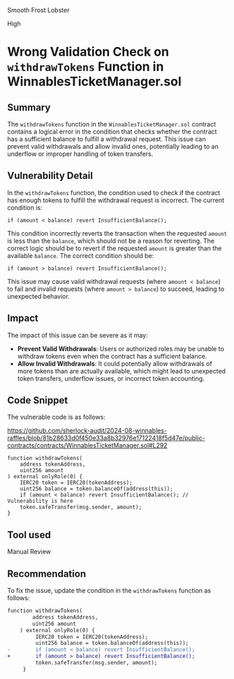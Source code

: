 Smooth Frost Lobster

High

# Wrong Validation Check on `withdrawTokens` Function in WinnablesTicketManager.sol

## Summary
The `withdrawTokens` function in the `WinnablesTicketManager.sol` contract contains a logical error in the condition that checks whether the contract has a sufficient balance to fulfill a withdrawal request. This issue can prevent valid withdrawals and allow invalid ones, potentially leading to an underflow or improper handling of token transfers.

## Vulnerability Detail
In the `withdrawTokens` function, the condition used to check if the contract has enough tokens to fulfill the withdrawal request is incorrect. The current condition is:

```solidity
if (amount < balance) revert InsufficientBalance();
```
This condition incorrectly reverts the transaction when the requested `amount` is less than the `balance`, which should not be a reason for reverting. The correct logic should be to revert if the requested `amount` is greater than the available `balance`. The correct condition should be:

```solidity
if (amount > balance) revert InsufficientBalance();
```
This issue may cause valid withdrawal requests (where `amount < balance`) to fail and invalid requests (where `amount > balance`) to succeed, leading to unexpected behavior.

## Impact
The impact of this issue can be severe as it may:

 - **Prevent Valid Withdrawals**: Users or authorized roles may be unable to withdraw tokens even when the contract has a sufficient balance.
 - **Allow Invalid Withdrawals**: It could potentially allow withdrawals of more tokens than are actually available, which might lead to unexpected token transfers, underflow issues, or incorrect token accounting.

## Code Snippet

The vulnerable code is as follows:

https://github.com/sherlock-audit/2024-08-winnables-raffles/blob/81b28633d0f450e33a8b32976e17122418f5d47e/public-contracts/contracts/WinnablesTicketManager.sol#L292

```solidity
function withdrawTokens(
    address tokenAddress,
    uint256 amount
) external onlyRole(0) {
    IERC20 token = IERC20(tokenAddress);
    uint256 balance = token.balanceOf(address(this));
    if (amount < balance) revert InsufficientBalance(); // Vulnerability is here
    token.safeTransfer(msg.sender, amount);
}
```

## Tool used

Manual Review

## Recommendation
To fix the issue, update the condition in the `withdrawTokens` function as follows:

```diff
function withdrawTokens(
        address tokenAddress,
        uint256 amount
    ) external onlyRole(0) {
         IERC20 token = IERC20(tokenAddress);
         uint256 balance = token.balanceOf(address(this));
-        if (amount < balance) revert InsufficientBalance();
+        if (amount > balance) revert InsufficientBalance();
         token.safeTransfer(msg.sender, amount);
     }
```